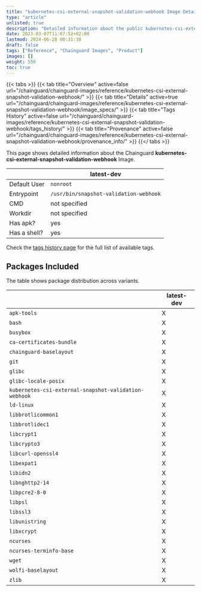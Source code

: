 ```yaml
---
title: "kubernetes-csi-external-snapshot-validation-webhook Image Details"
type: "article"
unlisted: true
description: "Detailed information about the public kubernetes-csi-external-snapshot-validation-webhook Chainguard Image."
date: 2023-03-07T11:07:52+02:00
lastmod: 2024-06-28 00:31:38
draft: false
tags: ["Reference", "Chainguard Images", "Product"]
images: []
weight: 550
toc: true
---
```


{{< tabs >}}
{{< tab title="Overview" active=false url="/chainguard/chainguard-images/reference/kubernetes-csi-external-snapshot-validation-webhook/" >}}
{{< tab title="Details" active=true url="/chainguard/chainguard-images/reference/kubernetes-csi-external-snapshot-validation-webhook/image_specs/" >}}
{{< tab title="Tags History" active=false url="/chainguard/chainguard-images/reference/kubernetes-csi-external-snapshot-validation-webhook/tags_history/" >}}
{{< tab title="Provenance" active=false url="/chainguard/chainguard-images/reference/kubernetes-csi-external-snapshot-validation-webhook/provenance_info/" >}}
{{</ tabs >}}

This page shows detailed information about the Chainguard **kubernetes-csi-external-snapshot-validation-webhook** Image.

|              | latest-dev                             |
|--------------|----------------------------------------|
| Default User | `nonroot`                              |
| Entrypoint   | `/usr/bin/snapshot-validation-webhook` |
| CMD          | not specified                          |
| Workdir      | not specified                          |
| Has apk?     | yes                                    |
| Has a shell? | yes                                    |

Check the [tags history page](/chainguard/chainguard-images/reference/kubernetes-csi-external-snapshot-validation-webhook/tags_history/) for the full list of available tags.

## Packages Included
The table shows package distribution across variants.

|                                                       | latest-dev |
|-------------------------------------------------------|------------|
| `apk-tools`                                           | X          |
| `bash`                                                | X          |
| `busybox`                                             | X          |
| `ca-certificates-bundle`                              | X          |
| `chainguard-baselayout`                               | X          |
| `git`                                                 | X          |
| `glibc`                                               | X          |
| `glibc-locale-posix`                                  | X          |
| `kubernetes-csi-external-snapshot-validation-webhook` | X          |
| `ld-linux`                                            | X          |
| `libbrotlicommon1`                                    | X          |
| `libbrotlidec1`                                       | X          |
| `libcrypt1`                                           | X          |
| `libcrypto3`                                          | X          |
| `libcurl-openssl4`                                    | X          |
| `libexpat1`                                           | X          |
| `libidn2`                                             | X          |
| `libnghttp2-14`                                       | X          |
| `libpcre2-8-0`                                        | X          |
| `libpsl`                                              | X          |
| `libssl3`                                             | X          |
| `libunistring`                                        | X          |
| `libxcrypt`                                           | X          |
| `ncurses`                                             | X          |
| `ncurses-terminfo-base`                               | X          |
| `wget`                                                | X          |
| `wolfi-baselayout`                                    | X          |
| `zlib`                                                | X          |

